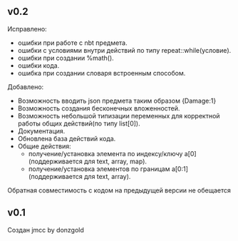 ## v0.2
Исправлено:
- ошибки при работе с nbt предмета.
- ошибки с условиями внутри действий по типу repeat::while(условие).
- ошибки при создании %math().
- ошибки кода.
- ошибка при создании словаря встроенным способом.

Добавлено:
- Возможность вводить json предмета таким образом {Damage:1}
- Возможность создания бесконечных вложенностей.
- Возможность небольшой типизации переменных для корректной работы общих действий(по типу list[0]).
- Документация.
- Обновлена база действий кода.
- Общие действия:
  - получение/установка элемента по индексу/ключу a[0] (поддерживается для text, array, map).
  - получение/установка элементов по границам a[0:1] (поддерживается для text, array).

Обратная совместимость с кодом на предыдущей версии не обещается


## v0.1
Создан jmcc by donzgold